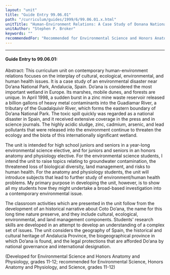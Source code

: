 ```yaml
---
layout: "unit"
title: "Guide Entry 99.06.01"
path: "/curriculum/guides/1999/6/99.06.01.x.html"
unitTitle: "Human-Environment Relations: A Case Study of Donana National Park, Andalucia, Spain and the Los Frailes Mine Toxic Spill of 1998"
unitAuthor: "Stephen P. Broker"
keywords: ""
recommendedFor: "Recommended for Environmental Science and Honors Anatomy and Physiology, grades 11-12."
---
```

<body>
<hr/>
<h4>
Guide Entry to 99.06.01:
</h4>
<p>Abstract:  This curriculum unit on contemporary human-environment relations focuses on the interplay of cultural, ecological, environmental, and human health issues.  It is a case study of an environmental disaster near Do‘ana National Park, Andalucia, Spain.  Do‘ana is considered the most important wetland in Europe.  Its marshes, mobile dunes, and forests are unique.  In April 1998, a sudden burst in a zinc mine waste reservoir released a billion gallons of heavy metal contaminants into the Guadiamar River, a tributary of the Guadalquivir River, which forms the eastern boundary of Do‘ana National Park.  The toxic spill quickly was regarded as a national disaster in Spain, and it received extensive coverage in the press and in science journals.  The highly acidic sludge, zinc, cadmium, arsenic, and lead pollutants that were released into the environment continue to threaten the ecology and the biota of this internationally significant wetland.</p>
<p>
The unit is intended for high school juniors and seniors in a year-long environmental science elective, and for juniors and seniors in an honors anatomy and physiology elective.  For the environmental science students, I intend the unit to raise topics relating to groundwater contamination, the threatened loss of biological diversity, land management, and risks to human health. For the anatomy and physiology students, the unit will introduce subjects that lead to further study of  environment/human health problems.  My primary purpose in developing the unit, however, is to show all my students how they might undertake a broad-based investigation into a contemporary environmental issue.
</p>
<p>
The classroom activities which are presented in the unit follow from the development of an historical narrative about Coto Do‘ana, the name for this long time nature preserve, and they include cultural, ecological, environmental, and land management components.  Students' research skills are developed in an attempt to develop an understanding of a complex set of issues. The unit considers the geography of Spain, the historical and cultural heritage of Andalucia Province, the biogeographical province in which Do‘ana is found, and the legal protections that are afforded Do‘ana by national governance and international designation.
</p>
<p>
(Developed for Environmental Science and Honors Anatomy and Physiology, grades 11-12; recommended for Environmental Science, Honors Anatomy and Physiology, and Science, grades 11-12)
</p>
</body>
